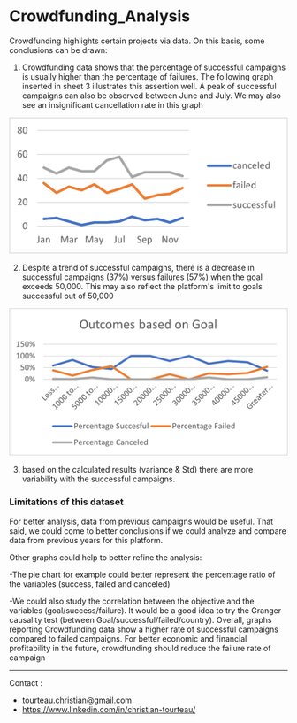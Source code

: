# Crowdfunding_Analysis

Crowdfunding highlights certain projects via data. On this basis, some conclusions can be drawn:
1.	Crowdfunding data shows that the percentage of successful campaigns is usually higher than the percentage of failures. The following graph inserted in sheet 3 illustrates this assertion well. A peak of successful campaigns can also be observed between June and July. We may also see an insignificant cancellation rate in this graph
 
 ![image](https://github.com/Christ1129/Crowdfunding_Analysis/blob/main/Images/Picture1.png)

2.	Despite a trend of successful campaigns, there is a decrease in successful campaigns (37%) versus failures (57%) when the goal exceeds 50,000. This may also reflect the platform's limit to goals successful out of 50,000

![image](https://github.com/Christ1129/Crowdfunding_Analysis/blob/main/Images/Picture2.png)
 

3.	 based on the calculated results (variance & Std) there are more variability with the successful campaigns. 
		
### Limitations of this dataset

   For better analysis, data from previous campaigns would be useful. That said, we could come to better conclusions if we could analyze and compare data from previous years for this platform.

Other graphs could help to better refine the analysis:

-The pie chart for example could better represent the percentage ratio of the variables (success, failed and canceled)

-We could also study the correlation between the objective and the variables (goal/success/failure). It would be a good idea to try the Granger causality test (between Goal/successful/failed/country). 
Overall, graphs reporting Crowdfunding data show a higher rate of successful campaigns compared to failed campaigns. For better economic and financial profitability in the future, crowdfunding should reduce the failure rate of campaign

<hr>
Contact : 

* tourteau.christian@gmail.com
* https://www.linkedin.com/in/christian-tourteau/
